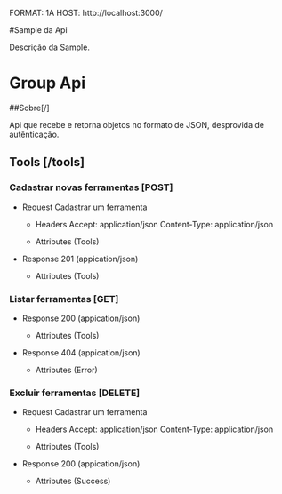 FORMAT: 1A
HOST: http://localhost:3000/

#Sample da Api

Descrição da Sample.

# Group Api

##Sobre[/]

Api que recebe e retorna objetos no formato de JSON, desprovida de autênticação.


## Tools [/tools]

### Cadastrar novas ferramentas [POST]

+ Request Cadastrar um ferramenta

    + Headers
        Accept: application/json
        Content-Type: application/json
    
    + Attributes (Tools)

+ Response 201 (appication/json)
    
    + Attributes (Tools)

### Listar ferramentas [GET]

+ Response 200 (appication/json)
    
    + Attributes (Tools)

+ Response 404 (appication/json)
    
    + Attributes (Error)

### Excluir ferramentas [DELETE]

+ Request Cadastrar um ferramenta

    + Headers
        Accept: application/json
        Content-Type: application/json
    
    + Attributes (Tools)

+ Response 200 (appication/json)
    
    + Attributes (Success)